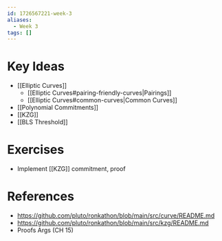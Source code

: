 ```yaml
---
id: 1726567221-week-3
aliases:
  - Week 3
tags: []
---
```


# Key Ideas
- [[Elliptic Curves]]
    - [[Elliptic Curves#pairing-friendly-curves|Pairings]]
    - [[Elliptic Curves#common-curves|Common Curves]]
- [[Polynomial Commitments]]
- [[KZG]]
- [[BLS Threshold]]

# Exercises
- Implement [[KZG]] commitment, proof

# References
- https://github.com/pluto/ronkathon/blob/main/src/curve/README.md
- https://github.com/pluto/ronkathon/blob/main/src/kzg/README.md
- Proofs Args (CH 15)
